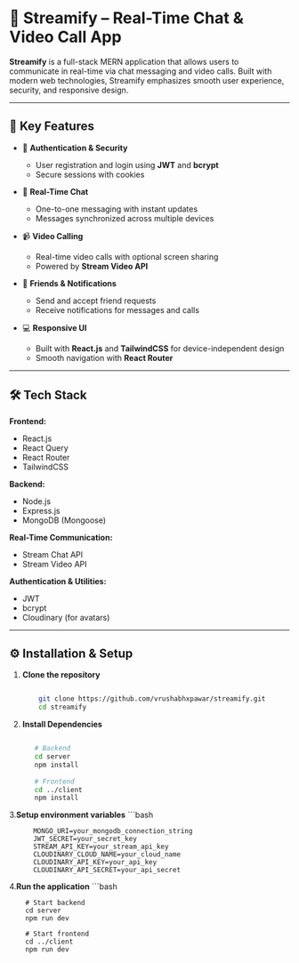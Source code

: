 # 🎵 Streamify – Real-Time Chat & Video Call App

**Streamify** is a full-stack MERN application that allows users to communicate in real-time via chat messaging and video calls. Built with modern web technologies, Streamify emphasizes smooth user experience, security, and responsive design.

---

## 🚀 Key Features

- 🔐 **Authentication & Security**
  - User registration and login using **JWT** and **bcrypt**
  - Secure sessions with cookies

- 💬 **Real-Time Chat**
  - One-to-one messaging with instant updates
  - Messages synchronized across multiple devices

- 📹 **Video Calling**
  - Real-time video calls with optional screen sharing
  - Powered by **Stream Video API**

- 👥 **Friends & Notifications**
  - Send and accept friend requests
  - Receive notifications for messages and calls

- 💻 **Responsive UI**
  - Built with **React.js** and **TailwindCSS** for device-independent design
  - Smooth navigation with **React Router**

---

## 🛠️ Tech Stack

**Frontend:**
- React.js  
- React Query  
- React Router  
- TailwindCSS  

**Backend:**
- Node.js  
- Express.js  
- MongoDB (Mongoose)  

**Real-Time Communication:**
- Stream Chat API  
- Stream Video API  

**Authentication & Utilities:**
- JWT  
- bcrypt  
- Cloudinary (for avatars)

---

## ⚙️ Installation & Setup

1. **Clone the repository**
     ```bash
     
         git clone https://github.com/vrushabhxpawar/streamify.git
         cd streamify
2. **Install Dependencies**
     ```bash
     
        # Backend
        cd server
        npm install
        
        # Frontend
        cd ../client
        npm install
     
3.**Setup environment variables**
     ```bash
     
          MONGO_URI=your_mongodb_connection_string
          JWT_SECRET=your_secret_key
          STREAM_API_KEY=your_stream_api_key
          CLOUDINARY_CLOUD_NAME=your_cloud_name
          CLOUDINARY_API_KEY=your_api_key
          CLOUDINARY_API_SECRET=your_api_secret


4.**Run the application**
    ```bash
    
        # Start backend
        cd server
        npm run dev
        
        # Start frontend
        cd ../client
        npm run dev

